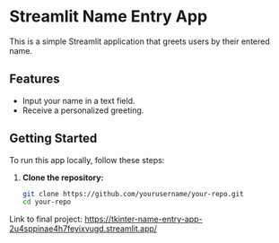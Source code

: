 # Streamlit Name Entry App

This is a simple Streamlit application that greets users by their entered name. 

## Features

- Input your name in a text field.
- Receive a personalized greeting.

## Getting Started

To run this app locally, follow these steps:

1. **Clone the repository:**
   ```bash
   git clone https://github.com/yourusername/your-repo.git
   cd your-repo

Link to final project: https://tkinter-name-entry-app-2u4sppinae4h7feyixvugd.streamlit.app/
